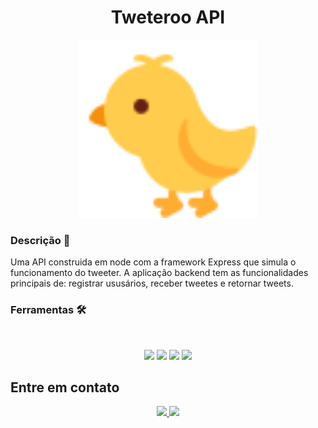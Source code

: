 <h1 align="center">Tweteroo API</h1>

<p align='center'>
<img src="./images/tweteroo.svg" width="285px">
<p>

### Descrição 📎

Uma API construida em node com a framework Express que simula o funcionamento do tweeter. A aplicação backend tem as funcionalidades principais de: registrar ususários, receber tweetes e retornar tweets.

### Ferramentas 🛠️

<br>

<p align='center'>
<img src="https://img.shields.io/badge/JavaScript-323330?style=for-the-badge&logo=javascript&logoColor=F7DF1E">
<img src="https://img.shields.io/badge/Node.js-43853D?style=for-the-badge&logo=node.js&logoColor=white">
<img src="https://img.shields.io/badge/Express.js-404D59?style=for-the-badge">
<img src="https://img.shields.io/badge/Git-E34F26?style=for-the-badge&logo=git&logoColor=white">
<p>

## Entre em contato

<p align="center">
<a href="https://www.linkedin.com/in/luis-felipe-vanin-martins-5a5b38215">
<img src="https://img.shields.io/badge/-LinkedIn-black.svg?style=for-the-badge&logo=linkedin&colorB=blue">
</a>
<a href="mailto:luisfvanin2@gmail.com">
<img src="https://img.shields.io/badge/Gmail:%20luisfvanin2@gmail.com-D14836?style=for-the-badge&logo=gmail&logoColor=white">
</a>
</p>

<!--
[![LinkedIn][linkedin-shield]][linkedin-url]
[![Gmail][gmail-shield]][gmail-link]

[linkedin-shield]: https://img.shields.io/badge/-LinkedIn-black.svg?style=for-the-badge&logo=linkedin&colorB=blue
[linkedin-url]: https://www.linkedin.com/in/luis-felipe-vanin-martins-5a5b38215
[gmail-shield]: https://img.shields.io/badge/Gmail:%20luisfvanin2@gmail.com-D14836?style=for-the-badge&logo=gmail&logoColor=white

[gmail-link]: [mailto:luisfvanin2@gmail.com] -->
